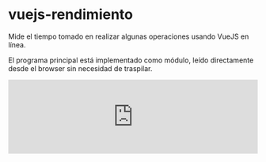 # vuejs-rendimiento

Mide el tiempo tomado en realizar algunas operaciones usando VueJS en línea.

El programa principal está implementado como módulo, leído directamente desde el browser sin necesidad de traspilar.

<iframe width="100%" frameborder="0" scrolling="no" src="https://rodrigogalvez.github.io/vuejs-rendimiento/rendimiento.html"></iframe>
